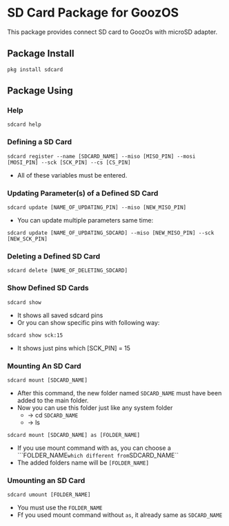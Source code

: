 # SD Card Package for GoozOS
This package provides connect SD card to GoozOs with microSD adapter.
## Package Install
```shell
pkg install sdcard
```
## Package Using

### Help
```shell
sdcard help
```

### Defining a SD Card
```shell
sdcard register --name [SDCARD_NAME] --miso [MISO_PIN] --mosi [MOSI_PIN] --sck [SCK_PIN] --cs [CS_PIN]
```

* All of these variables must be entered.
### Updating Parameter(s) of a Defined SD Card
```shell
sdcard update [NAME_OF_UPDATING_PIN] --miso [NEW_MISO_PIN]
``` 

* You can update multiple parameters same time: 
```shell
sdcard update [NAME_OF_UPDATING_SDCARD] --miso [NEW_MISO_PIN] --sck [NEW_SCK_PIN]
```

### Deleting a Defined SD Card
```shell
sdcard delete [NAME_OF_DELETING_SDCARD]
```

### Show Defined SD Cards
```shell
sdcard show
```
* It shows all saved sdcard pins
* Or you can show specific pins with following way:
```shell
sdcard show sck:15
````
* It shows just pins which [SCK_PIN] = 15

### Mounting An SD Card
``` 
sdcard mount [SDCARD_NAME]
```
* After this command, the new folder named ``SDCARD_NAME`` must have been added to the main folder.
* Now you can use this folder just like any system folder
  * -> cd ``SDCARD_NAME``
  * -> ls
```
sdcard mount [SDCARD_NAME] as [FOLDER_NAME]
```
* If you use mount command with as, you can choose a ```FOLDER_NAME`` which different from ``SDCARD_NAME``
* The added folders name will be ``[FOLDER_NAME]``
### Umounting an SD Card
```
sdcard umount [FOLDER_NAME]
```
* You must use the ``FOLDER_NAME`` 
* Ff you used mount command without `as`, it already same as ``SDCARD_NAME``
